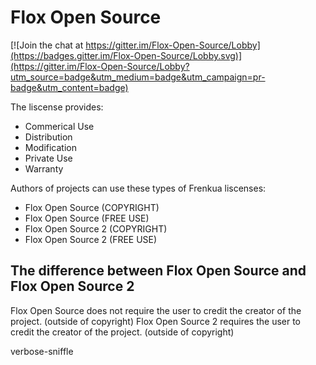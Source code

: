# Flox Open Source

[![Join the chat at https://gitter.im/Flox-Open-Source/Lobby](https://badges.gitter.im/Flox-Open-Source/Lobby.svg)](https://gitter.im/Flox-Open-Source/Lobby?utm_source=badge&utm_medium=badge&utm_campaign=pr-badge&utm_content=badge)

The liscense provides:
- Commerical Use
- Distribution
- Modification
- Private Use
- Warranty

Authors of projects can use these types of Frenkua liscenses:

- Flox Open Source (COPYRIGHT)
- Flox Open Source (FREE USE)
- Flox Open Source 2 (COPYRIGHT)
- Flox Open Source 2 (FREE USE)

## The difference between Flox Open Source and Flox Open Source 2
Flox Open Source does not require the user to credit the creator of the project. (outside of copyright)
Flox Open Source 2 requires the user to credit the creator of the project. (outside of copyright)

verbose-sniffle
